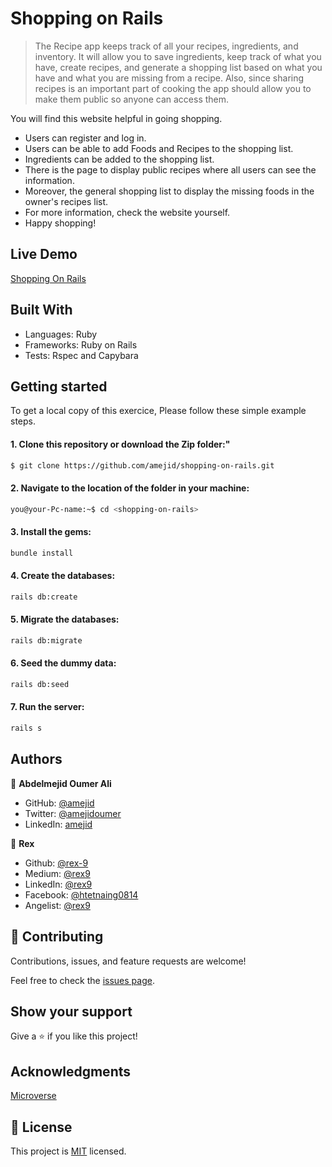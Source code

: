 # Shopping on Rails

> The Recipe app keeps track of all your recipes, ingredients, and inventory. It will allow you to save ingredients, keep track of what you have, create recipes, and generate a shopping list based on what you have and what you are missing from a recipe. Also, since sharing recipes is an important part of cooking the app should allow you to make them public so anyone can access them.

  You will find this website helpful in going shopping.
  - Users can register and log in.
  - Users can be able to add Foods and Recipes to the shopping list.
  - Ingredients can be added to the shopping list.
  - There is the page to display public recipes where all users can see the information.
  - Moreover, the general shopping list to display the missing foods in the owner's recipes list.
  - For more information, check the website yourself.
  - Happy shopping!
  
## Live Demo
[Shopping On Rails](https://shopping-on-rails.herokuapp.com/)

## Built With

- Languages: Ruby
- Frameworks: Ruby on Rails
- Tests: Rspec and Capybara

## Getting started

To get a local copy of this exercice, Please follow these simple example steps.

#### 1. Clone this repository or download the Zip folder:"

```bash command
$ git clone https://github.com/amejid/shopping-on-rails.git
```

#### 2. Navigate to the location of the folder in your machine:

```bash command
you@your-Pc-name:~$ cd <shopping-on-rails>
```

#### 3. Install the gems:

```bash command
bundle install
```

#### 4. Create the databases:

```bash command
rails db:create
```

#### 5. Migrate the databases:

```bash command
rails db:migrate
```
#### 6. Seed the dummy data:

```bash command
rails db:seed
```
#### 7. Run the server:

```bash command
rails s
```

## Authors

👤 **Abdelmejid Oumer Ali**

- GitHub: [@amejid](https://github.com/amejid)
- Twitter: [@amejidoumer](https://twitter.com/amejidoumer)
- LinkedIn: [amejid](https://linkedin.com/in/amejid)

👤 **Rex**

- Github: [@rex-9](https://github.com/rex-9/)<br>
- Medium: [@rex9](https://medium.com/rex9/)<br>
- LinkedIn: [@rex9](https://www.linkedin.com/in/rex9/)<br>
- Facebook: [@htetnaing0814](https://www.facebook.com/htetnaing0814)<br>
- Angelist: [@rex9](https://angel.co/u/rex9)<br>

## 🤝 Contributing

Contributions, issues, and feature requests are welcome!

Feel free to check the [issues page](../../issues/).

## Show your support

Give a ⭐️ if you like this project!

## Acknowledgments

[Microverse](https://bit.ly/MicroverseTN)

## 📝 License

This project is [MIT](./MIT.md) licensed.
